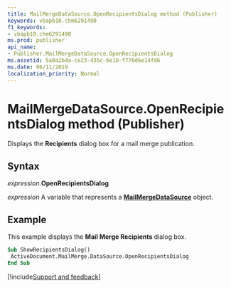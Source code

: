 ```yaml
---
title: MailMergeDataSource.OpenRecipientsDialog method (Publisher)
keywords: vbapb10.chm6291490
f1_keywords:
- vbapb10.chm6291490
ms.prod: publisher
api_name:
- Publisher.MailMergeDataSource.OpenRecipientsDialog
ms.assetid: 5a0a2b4a-ce23-435c-6e18-f778d6e14fd6
ms.date: 06/11/2019
localization_priority: Normal
---
```



# MailMergeDataSource.OpenRecipientsDialog method (Publisher)

Displays the **Recipients** dialog box for a mail merge publication.


## Syntax

_expression_.**OpenRecipientsDialog**

_expression_ A variable that represents a **[MailMergeDataSource](Publisher.MailMergeDataSource.md)** object.


## Example

This example displays the **Mail Merge Recipients** dialog box.

```vb
Sub ShowRecipientsDialog() 
 ActiveDocument.MailMerge.DataSource.OpenRecipientsDialog 
End Sub
```

[!include[Support and feedback](~/includes/feedback-boilerplate.md)]